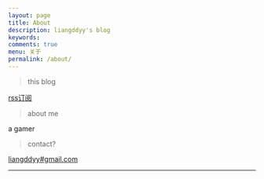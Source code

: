 ```yaml
---
layout: page
title: About
description: liangddyy's blog
keywords: 
comments: true
menu: 关于
permalink: /about/
---
```


> this blog

[rss订阅](http://539go.com/feed.xml)

> about me

a gamer

> contact?  

[liangddyy#gmail.com](mailto:liangddyy@gmail.com)

---

